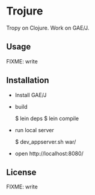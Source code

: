 # Trojure

Tropy on Clojure.
Work on GAE/J.

## Usage

FIXME: write

## Installation

* Install GAE/J

* build

    $ lein deps
    $ lein compile

* run local server

    $ dev_appserver.sh war/

* open http://localhost:8080/

## License

FIXME: write
